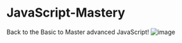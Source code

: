 # JavaScript-Mastery
Back to the Basic to Master advanced JavaScript!
![image](https://github.com/user-attachments/assets/4679827a-e009-4c15-8dfe-d886e392cc6b)

